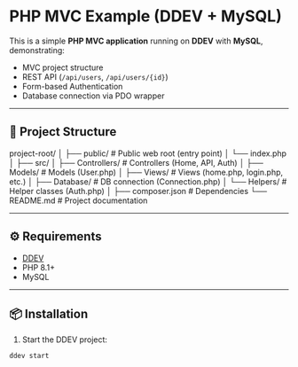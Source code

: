 # PHP MVC Example (DDEV + MySQL)

This is a simple **PHP MVC application** running on **DDEV** with **MySQL**, demonstrating:

- MVC project structure
- REST API (`/api/users`, `/api/users/{id}`)
- Form-based Authentication
- Database connection via PDO wrapper

---

## 🚀 Project Structure

project-root/
│
├── public/ # Public web root (entry point)
│ └── index.php
│
├── src/
│ ├── Controllers/ # Controllers (Home, API, Auth)
│ ├── Models/ # Models (User.php)
│ ├── Views/ # Views (home.php, login.php, etc.)
│ ├── Database/ # DB connection (Connection.php)
│ └── Helpers/ # Helper classes (Auth.php)
│
├── composer.json # Dependencies
└── README.md # Project documentation


---

## ⚙️ Requirements

- [DDEV](https://ddev.readthedocs.io/en/stable/)
- PHP 8.1+
- MySQL

---

## 📦 Installation

1. Start the DDEV project:

```bash
ddev start
